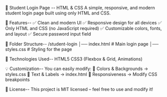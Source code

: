 📌 Student Login Page -- HTML & CSS A simple, responsive, and modern student login page built using only HTML and CSS.

🚀 Features--
✅ Clean and modern UI
✅ Responsive design for all devices
✅ Only HTML and CSS (no JavaScript required)
✅ Customizable colors, fonts, and layout
✅ Secure password input field

📂 Folder Structure--
/student-login
│── index.html        # Main login page
│── styles.css        # Styling for the page

🔧 Technologies Used--
HTML5
CSS3 (Flexbox & Grid, Animations)

💡 Customization--
You can easily modify:
🎨 Colors & Backgrounds → styles.css
📜 Text & Labels → index.html
📱 Responsiveness → Modify CSS breakpoints

📜 License--
This project is MIT licensed – feel free to use and modify it!




